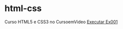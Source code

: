 # html-css
 Curso HTML5 e CSS3 no CursoemVideo
<a href="https://mbcax.github.io/html-css/">Executar Ex001</a>
 